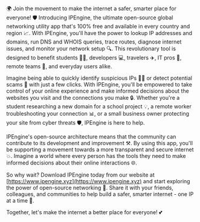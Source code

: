 🌍 Join the movement to make the internet a safer, smarter place for everyone! 🛡️ Introducing IPEngine, the ultimate open-source global networking utility app that's 100% free and available in every country and region 📈. With IPEngine, you'll have the power to lookup IP addresses and domains, run DNS and WHOIS queries, trace routes, diagnose internet issues, and monitor your network setup 🔍. This revolutionary tool is designed to benefit students 👩‍🎓, developers 💻, travelers ✈️, IT pros 🚀, remote teams 🌴, and everyday users alike.

Imagine being able to quickly identify suspicious IPs 🕵️‍♀️ or detect potential scams 🚨 with just a few clicks. With IPEngine, you'll be empowered to take control of your online experience and make informed decisions about the websites you visit and the connections you make 🔒. Whether you're a student researching a new domain for a school project 💡, a remote worker troubleshooting your connection 📊, or a small business owner protecting your site from cyber threats 🛡️, IPEngine is here to help.

IPEngine's open-source architecture means that the community can contribute to its development and improvement ⚒️. By using this app, you'll be supporting a movement towards a more transparent and secure internet 💥. Imagine a world where every person has the tools they need to make informed decisions about their online interactions 🌐.

So why wait? Download IPEngine today from our website at [https://www.ipengine.xyz](https://www.ipengine.xyz) and start exploring the power of open-source networking 🚀. Share it with your friends, colleagues, and communities to help build a safer, smarter internet - one IP at a time 🔔.

Together, let's make the internet a better place for everyone! 💕